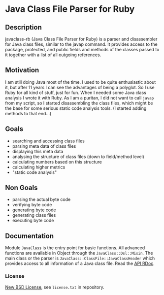 # Java Class File Parser for Ruby #

## Description ##
javaclass-rb (Java Class File Parser for Ruby) is a
parser and disassembler for Java class files, similar to the javap command.
It provides access to the package, protected, and public fields and methods
of the classes passed to it together with a list of all outgoing references.

## Motivation ##
I am still doing Java most of the time. I used to be quite enthusiastic about
it, but after 11 years I can see the advantages of being a polyglot. So I use
Ruby for all kind of stuff, just for fun. When I needed some Java class
analysis I wrote it with Ruby. As I am a puritan, I did not
want to call `javap` from my script, so I started disassembling the class files,
which might be the base for some serious static code analysis tools. (I
started adding methods to that end...)

## Goals ##
 * searching and accessing class files
 * parsing meta data of class files
 * displaying this meta data
 * analysing the structure of class files (down to field/method level)
 * calculating numbers based on this structure
 * calculating higher metrics
 * "static code analysis"

## Non Goals ##
 * parsing the actual byte code
 * verifying byte code
 * generating byte code
 * generating class files
 * executing byte code

## Documentation ##
Module `JavaClass` is the entry point for basic functions. All advanced functions are
available in Object through the `JavaClass::Dsl::Mixin`. The main class or the parser 
is `JavaClass::ClassFile::JavaClassHeader` which provides access to all information 
of a Java class file. 
Read the [API RDoc](http://www.code-cop.org/api/javaclass-rb/).

### License ###
[New BSD License](http://opensource.org/licenses/bsd-license.php), see `license.txt` in repository.
